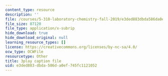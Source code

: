 ```yaml
---
content_type: resource
description: ''
file: /courses/5-310-laboratory-chemistry-fall-2019/e3ded883dbda586da0ef745fc1121052_oc7sODbVGuA.vtt
file_size: 87120
file_type: application/x-subrip
hide_download: true
hide_download_original: null
learning_resource_types: []
license: https://creativecommons.org/licenses/by-nc-sa/4.0/
ocw_type: OCWFile
resourcetype: Other
title: 3play caption file
uid: e3ded883-dbda-586d-a0ef-745fc1121052
---
```

